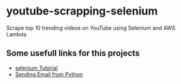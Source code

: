 # youtube-scrapping-selenium
Scrape top 10 trending videos on YouTube using Selenium and AWS Lambda

## Some usefull links for this projects
  - [selenium Tutorial](https://www.browserstack.com/guide/python-selenium-to-run-web-automation-test)
  - [Sending Email from Python](https://stackabuse.com/how-to-send-emails-with-gmail-using-python/)